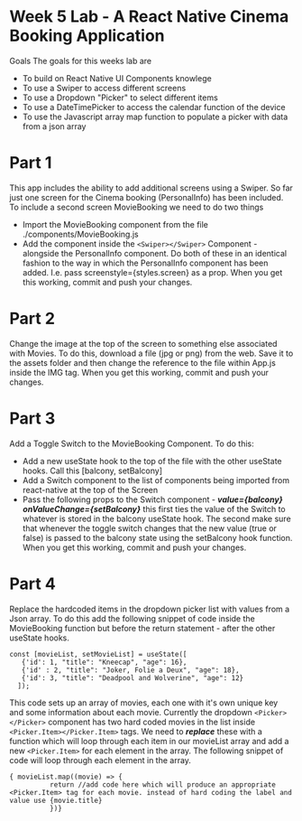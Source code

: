 # Week 5 Lab - A React Native Cinema Booking Application
Goals
The goals for this weeks lab are
- To build on React Native UI Components knowlege
- To use a Swiper to access different screens
- To use a Dropdown "Picker" to select different items
- To use a DateTimePicker to access the calendar function of the device
- To use the Javascript array map function to populate a picker with data from a json array

# Part 1
This app includes the ability to add additional screens using a Swiper. So far just one screen for the Cinema booking (PersonalInfo) has been included. To include a second screen MovieBooking we need to do two things
- Import the MovieBooking component from the file ./components/MovieBooking.js
- Add the component inside the ```<Swiper></Swiper>``` Component - alongside the PersonalInfo component.
Do both of these in an identical fashion to the way in which the PersonalInfo component has been added. I.e. pass screenstyle={styles.screen} as a prop.
When you get this working, commit and push your changes.

# Part 2
Change the image at the top of the screen to something else associated with Movies. To do this, download a file (jpg or png) from the web. Save it to the assets folder and then change the reference to the file within App.js inside the IMG tag.
When you get this working, commit and push your changes.

# Part 3
Add a Toggle Switch to the MovieBooking Component. To do this:
- Add a new useState hook to the top of the file with the other useState hooks. Call this [balcony, setBalcony]
- Add a Switch component to the list of components being imported from react-native at the top of the Screen
- Pass the following props to the Switch component - ***value={balcony} onValueChange={setBalcony}*** this first ties the value of the Switch to whatever is stored in the balcony useState hook. The second make sure that whenever the toggle switch changes that the new value (true or false) is passed to the balcony state using the setBalcony hook function.
When you get this working, commit and push your changes.

# Part 4 
Replace the hardcoded items in the dropdown picker list with values from a Json array. To do this add the following snippet of code inside the MovieBooking function but before the return statement - after the other useState hooks. 
```
const [movieList, setMovieList] = useState([
   {'id': 1, "title": "Kneecap", "age": 16},
   {'id' : 2, "title": "Joker, Folie a Deux", "age": 18}, 
   {'id': 3, "title": "Deadpool and Wolverine", "age": 12}
  ]);
```
This code sets up an array of movies, each one with it's own unique key and some information about each movie. Currently the dropdown ```<Picker></Picker>``` component has two hard coded movies in the list inside ```<Picker.Item></Picker.Item>``` tags. We need to ***replace*** these with a function which will loop through each item in our movieList array and add a new ```<Picker.Item>``` for each element in the array. The following snippet of code will loop through each element in the array.
```
{ movieList.map((movie) => {
          return //add code here which will produce an appropriate <Picker.Item> tag for each movie. instead of hard coding the label and value use {movie.title}
          })}
```
